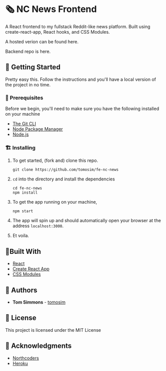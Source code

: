 # 🗞 NC News Frontend

A React frontend to my fullstack Reddit-like news platform. Built using create-react-app, React hooks, and CSS Modules.

A hosted verion can be found here.

Backend repo is here.

## 🏁 Getting Started

Pretty easy this. Follow the instructions and you'll have a local version of the project in no time.

### 🧰 Prerequisites

Before we begin, you'll need to make sure you have the following installed on your machine

- [The Git CLI](https://git-scm.com/downloads)
- [Node Package Manager](https://www.npmjs.com/get-npm)
- [Node.js](https://nodejs.org/en/download/)

### 🏗 Installing

1. To get started, (fork and) clone this repo.

   ```
   git clone https://github.com/tomosim/fe-nc-news
   ```

2. `cd` into the directory and install the dependencies

   ```
   cd fe-nc-news
   npm install
   ```

3. To get the app running on your machine,

   ```
   npm start
   ```

4. The app will spin up and should automatically open your browser at the address `localhost:3000`.

5. Et voila.

## 🧱Built With

- [React](https://reactjs.org/)
- [Create React App](https://github.com/facebook/create-react-app)
- [CSS Modules](https://github.com/css-modules/css-modules)

## 📇 Authors

- **Tom Simmons** - [tomosim](https://github.com/tomosim)

## 🔐 License

This project is licensed under the MIT License

## 🏅 Acknowledgments

- [Northcoders](https://northcoders.com/)
- [Heroku](https://www.heroku.com/)
